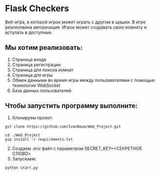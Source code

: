 # Flask Checkers

Веб-игра, в которой игрок может играть с другом в шашки. В игре реализована авторизация. Игрок
может создавать свою комнату и вступать в доступные.


Мы хотим реализовать:
---

1. Страница входа
2. Страница регистрации
3. Страница для поиска комнат
4. Страница для игры
5. Обмен данными во время игры между пользователями с помощью технологии WebSocket
6. База данных пользователей

Чтобы запустить программу выполните:
---

1. Клонируем проект:

```commandline
git clone https://github.com/IvanNaum/Web_Project.git
```

```
cd ./Web_Project
pip install -r requirements.txt
```

2. Создаем .env файл с параметром SECRET_KEY=<СЕКРЕТНОЕ СЛОВО>
3. Запускаем:

```commandline
python start.py
```
